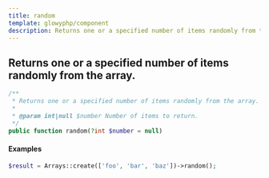 ```yaml
---
title: random
template: glowyphp/component
description: Returns one or a specified number of items randomly from the array.
---
```


<h2 class="font-normal text-lg">
Returns one or a specified number of items randomly from the array.
</h2>

```php
/**
 * Returns one or a specified number of items randomly from the array.
 *
 * @param int|null $number Number of items to return.
 */
public function random(?int $number = null)
```

#### Examples

```php
$result = Arrays::create(['foo', 'bar', 'baz'])->random();
```
